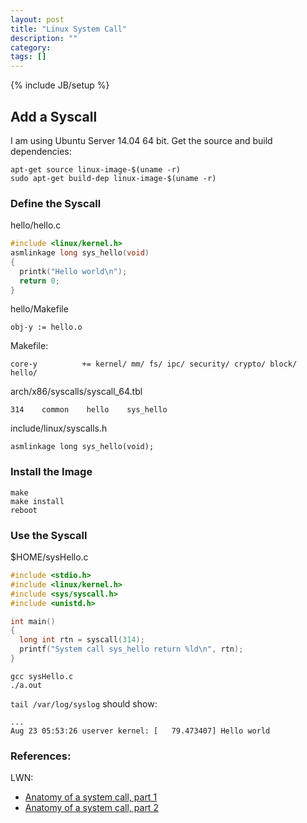 ```yaml
---
layout: post
title: "Linux System Call"
description: ""
category: 
tags: []
---
```

{% include JB/setup %}

## Add a Syscall

I am using Ubuntu Server 14.04 64 bit. Get the source and build dependencies: 


```
apt-get source linux-image-$(uname -r)
sudo apt-get build-dep linux-image-$(uname -r)
```

### Define the Syscall
hello/hello.c

```C
#include <linux/kernel.h>
asmlinkage long sys_hello(void)
{
  printk("Hello world\n");
  return 0;
}
```
hello/Makefile

```obj-y := hello.o```

Makefile:

```core-y          += kernel/ mm/ fs/ ipc/ security/ crypto/ block/ hello/```

arch/x86/syscalls/syscall_64.tbl
```
314    common    hello    sys_hello
```

include/linux/syscalls.h
```
asmlinkage long sys_hello(void);
```

### Install the Image
```
make
make install
reboot
```

### Use the Syscall
$HOME/sysHello.c

```C
#include <stdio.h>
#include <linux/kernel.h>
#include <sys/syscall.h>
#include <unistd.h>

int main()
{
  long int rtn = syscall(314);
  printf("System call sys_hello return %ld\n", rtn);
}
```

```
gcc sysHello.c
./a.out
```

`tail /var/log/syslog` should show:

```
...
Aug 23 05:53:26 userver kernel: [   79.473407] Hello world
```

### References:
LWN:
- [Anatomy of a system call, part 1](http://lwn.net/Articles/604287/)
- [Anatomy of a system call, part 2](http://lwn.net/Articles/604515/)
